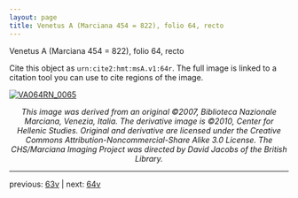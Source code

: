 ```yaml
---
layout: page
title: Venetus A (Marciana 454 = 822), folio 64, recto
---
```


Venetus A (Marciana 454 = 822), folio 64, recto

Cite this object as `urn:cite2:hmt:msA.v1:64r`.  The full image is linked to a citation tool you can use to cite regions of the image.

[![VA064RN_0065](http://www.homermultitext.org/iipsrv?IIIF=/project/homer/pyramidal/deepzoom/hmt/vaimg/2017a/VA064RN_0065.tif/full/800,/0/default.jpg)](http://www.homermultitext.org/ict2/?urn=urn:cite2:hmt:vaimg.2017a:VA064RN_0065) 

<p style="text-align: center; font-style: italic;">This image was derived from an original ©2007, Biblioteca Nazionale Marciana, Venezia, Italia. The derivative image is ©2010, Center for Hellenic Studies. Original and derivative are licensed under the Creative Commons Attribution-Noncommercial-Share Alike 3.0 License. The CHS/Marciana Imaging Project was directed by David Jacobs of the British Library.</p>

---

previous: [63v](../63v/) | next: [64v](../64v/)